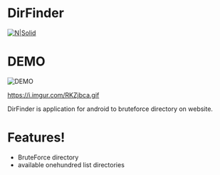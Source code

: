 # DirFinder

[![N|Solid](http://i.an-creator.id/img/An.png)](https://nodesource.com/products/nsolid)

# DEMO
![DEMO](https://i.imgur.com/RKZjbca.gif)

https://i.imgur.com/RKZjbca.gif

DirFinder is application for android to bruteforce directory on website.


# Features!

  - BruteForce directory 
  - available onehundred list directories


